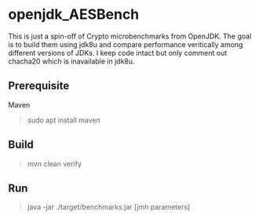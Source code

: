 # openjdk_AESBench
This is just a spin-off of Crypto microbenchmarks from OpenJDK.  The goal is to build them using jdk8u and compare performance veritically among different versions of JDKs. I keep code intact but only comment out chacha20 which is inavailable in jdk8u. 

## Prerequisite
 Maven
> sudo apt install maven

## Build
> mvn clean verify

## Run
> java -jar ./target/benchmarks.jar [jmh parameters]
